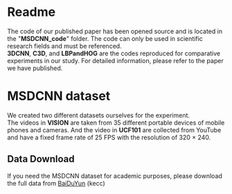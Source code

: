 # Readme
The code of our published paper has been opened source and is located in the "**MSDCNN_code**" folder. The code can only be used in scientific research fields and must be referenced.  
**3DCNN**, **C3D**, and **LBPandHOG** are the codes reproduced for comparative experiments in our study. For detailed information, please refer to the paper we have published.  
# MSDCNN dataset
We created two different datasets ourselves for the experiment.  
The videos in **VISION** are taken from 35 different portable devices of mobile phones and cameras. And the video in **UCF101** are collected from YouTube and have a fixed frame rate of 25 FPS with the resolution of 320 × 240.
## Data Download
If you need the MSDCNN dataset for academic purposes, please download the full data from [BaiDuYun](https://pan.baidu.com/s/1HU2zXEz_pEmdZTS_5RD1FgP) (kecc)


